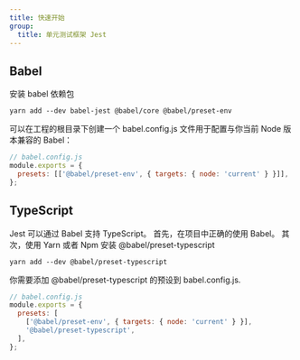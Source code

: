 ```yaml
---
title: 快速开始
group:
  title: 单元测试框架 Jest
---
```


## Babel

安装 babel 依赖包

```shell
yarn add --dev babel-jest @babel/core @babel/preset-env
```

可以在工程的根目录下创建一个 babel.config.js 文件用于配置与你当前 Node 版本兼容的 Babel：

```js
// babel.config.js
module.exports = {
  presets: [['@babel/preset-env', { targets: { node: 'current' } }]],
};
```

## TypeScript

Jest 可以通过 Babel 支持 TypeScript。 首先，在项目中正确的使用 Babel。 其次，使用 Yarn 或者 Npm 安装 @babel/preset-typescript

```
yarn add --dev @babel/preset-typescript
```

你需要添加 @babel/preset-typescript 的预设到 babel.config.js.

```js
// babel.config.js
module.exports = {
  presets: [
    ['@babel/preset-env', { targets: { node: 'current' } }],
    '@babel/preset-typescript',
  ],
};
```
